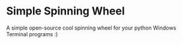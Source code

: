 # Simple Spinning Wheel
A simple open-source cool spinning wheel for your python Windows Terminal programs :)
